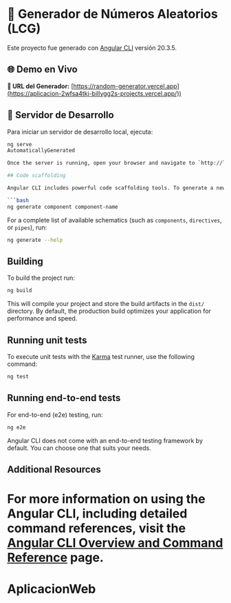 # 🎲 Generador de Números Aleatorios (LCG)

Este proyecto fue generado con [Angular CLI](https://github.com/angular/angular-cli) versión 20.3.5.

## 🌐 Demo en Vivo
**🔗 URL del Generador:** [https://random-generator.vercel.app](https://aplicacion-2wfsa4tkj-billygg2s-projects.vercel.app/))

## 🚀 Servidor de Desarrollo

Para iniciar un servidor de desarrollo local, ejecuta:

```bash
ng serve
AutomaticallyGenerated

Once the server is running, open your browser and navigate to `http://localhost:4200/`. The application will automatically reload whenever you modify any of the source files.

## Code scaffolding

Angular CLI includes powerful code scaffolding tools. To generate a new component, run:

```bash
ng generate component component-name
```

For a complete list of available schematics (such as `components`, `directives`, or `pipes`), run:

```bash
ng generate --help
```

## Building

To build the project run:

```bash
ng build
```

This will compile your project and store the build artifacts in the `dist/` directory. By default, the production build optimizes your application for performance and speed.

## Running unit tests

To execute unit tests with the [Karma](https://karma-runner.github.io) test runner, use the following command:

```bash
ng test
```

## Running end-to-end tests

For end-to-end (e2e) testing, run:

```bash
ng e2e
```

Angular CLI does not come with an end-to-end testing framework by default. You can choose one that suits your needs.

## Additional Resources

For more information on using the Angular CLI, including detailed command references, visit the [Angular CLI Overview and Command Reference](https://angular.dev/tools/cli) page.
=======
# AplicacionWeb

